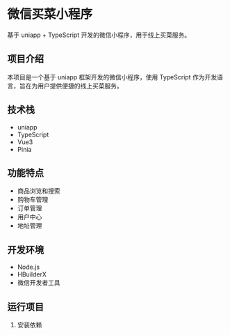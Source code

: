 # 微信买菜小程序

基于 uniapp + TypeScript 开发的微信小程序，用于线上买菜服务。

## 项目介绍

本项目是一个基于 uniapp 框架开发的微信小程序，使用 TypeScript 作为开发语言，旨在为用户提供便捷的线上买菜服务。

## 技术栈

- uniapp
- TypeScript
- Vue3
- Pinia

## 功能特点

- 商品浏览和搜索
- 购物车管理
- 订单管理
- 用户中心
- 地址管理

## 开发环境

- Node.js
- HBuilderX
- 微信开发者工具

## 运行项目

1. 安装依赖
